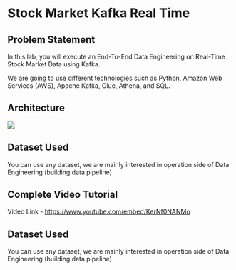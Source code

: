 # Stock Market Kafka Real Time

## Problem Statement

In this lab, you will execute an End-To-End Data Engineering on Real-Time Stock Market Data using Kafka.

We are going to use different technologies such as Python, Amazon Web Services (AWS), Apache Kafka, Glue, Athena, and SQL.

## Architecture 

![](https://user-images.githubusercontent.com/62965911/214588016-84469272-f498-4a17-afbc-7925d21d3c9d.jpg)

## Dataset Used

You can use any dataset, we are mainly interested in operation side of Data Engineering (building data pipeline) 

## Complete Video Tutorial 

Video Link - https://www.youtube.com/embed/KerNf0NANMo

## Dataset Used

You can use any dataset, we are mainly interested in operation side of Data Engineering (building data pipeline)